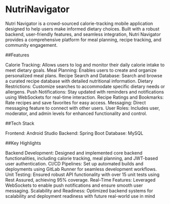 # NutriNavigator

Nutri Navigator is a crowd-sourced calorie-tracking mobile application designed to help users make informed dietary choices. Built with a robust backend, user-friendly features, and seamless integration, Nutri Navigator provides a comprehensive platform for meal planning, recipe tracking, and community engagement.

##Features

Calorie Tracking: Allows users to log and monitor their daily calorie intake to meet dietary goals.
Meal Planning: Enables users to create and organize personalized meal plans.
Recipe Search and Database: Search and browse a curated recipe database with detailed nutritional information.
Dietary Restrictions: Customize searches to accommodate specific dietary needs or allergens.
Push Notifications: Stay updated with reminders and notifications using WebSockets for real-time interaction.
Recipe Ratings and Bookmarks: Rate recipes and save favorites for easy access.
Messaging: Direct messaging feature to connect with other users.
User Roles: Includes user, moderator, and admin levels for enhanced functionality and control.

##Tech Stack

Frontend: Android Studio
Backend: Spring Boot
Database: MySQL

##Key Highlights

Backend Development: Designed and implemented core backend functionalities, including calorie tracking, meal planning, and JWT-based user authentication.
CI/CD Pipelines: Set up automated builds and deployments using GitLab Runner for seamless development workflows.
Unit Testing: Ensured robust API functionality with over 15 unit tests using Rest Assured, achieving 95% coverage.
Real-Time Features: Leveraged WebSockets to enable push notifications and ensure smooth user messaging.
Scalability and Readiness: Optimized backend systems for scalability and deployment readiness with future real-world use in mind

